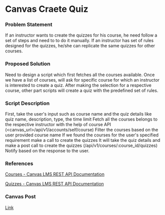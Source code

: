 # Canvas Craete Quiz


### Problem Statement

If an instructor wants to create the quizzes for his course, he need follow a set of steps and need to to do it manually. If an instructor has set of rules designed for the quizzes, he/she can replicate the same quizzes for other courses.

### Proposed Solution

Need to design a script which first fetches all the courses available. Once we have a list of courses, will ask for specific course for which an instructor is interested to create a quiz. After making the selection for a respective course, other part scripts will create a quiz with the predefined set of rules.

### Script Description

First, take the user's input such as course name and the quiz details like quiz name, description, type, the time limit
Fetch all the courses belongs to the respective instructor with the help of  course API (<canvas_url>/api/v1/accounts/self/course)
Filter the courses based on the user provided course name
If we found the courses for the user's specified requirement make a call to create the quizzes
It will take the quiz details and make a post call to create the quizzes (/api/v1/courses/:course_id/quizzes)
Notify based on the response to the user.
 
### References

[Courses - Canvas LMS REST API Documentation](https://canvas.instructure.com/doc/api/courses.html)

[Quizzes - Canvas LMS REST API Documentation](https://canvas.instructure.com/doc/api/quizzes.html#method.quizzes/quizzes_api.create)

### Canvas Post
[Link](https://community.canvaslms.com/docs/DOC-14601)

